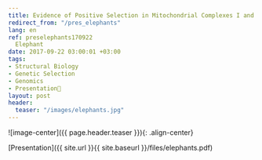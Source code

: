 ```yaml
---
title: Evidence of Positive Selection in Mitochondrial Complexes I and V of the African
redirect_from: "/pres_elephants"
lang: en
ref: preselephants170922
  Elephant
date: 2017-09-22 03:00:01 +03:00
tags:
- Structural Biology
- Genetic Selection
- Genomics
- Presentation🎯
layout: post
header:
  teaser: "/images/elephants.jpg"
---
```


![image-center]({{ page.header.teaser }}){: .align-center}

[Presentation]({{ site.url }}{{ site.baseurl }}/files/elephants.pdf)
